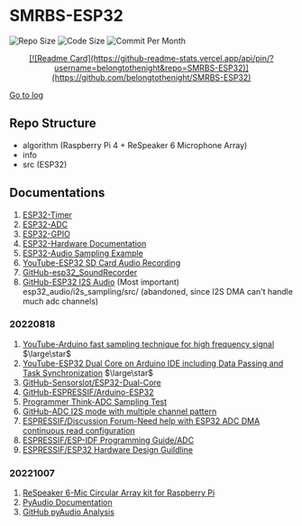 # SMRBS-ESP32

![Repo Size](https://img.shields.io/github/repo-size/belongtothenight/SMRBS-ESP32) ![Code Size](https://img.shields.io/github/languages/code-size/belongtothenight/SMRBS-ESP32) ![Commit Per Month](https://img.shields.io/github/commit-activity/m/belongtothenight/SMRBS-ESP32)

<div align="center">

<a href="">
    [![Readme Card](https://github-readme-stats.vercel.app/api/pin/?username=belongtothenight&repo=SMRBS-ESP32)](https://github.com/belongtothenight/SMRBS-ESP32)
</a>

</div>

[Go to log](https://github.com/belongtothenight/SMRBS-ESP32/blob/main/info/update_log.md)

## Repo Structure

- algorithm (Raspberry Pi 4 + ReSpeaker 6 Microphone Array)
- info
- src (ESP32)

## Documentations

1. [ESP32-Timer](https://espressif-docs.readthedocs-hosted.com/projects/arduino-esp32/en/latest/api/timer.html?highlight=portMUX_TYPE#example-applications)
2. [ESP32-ADC](https://espressif-docs.readthedocs-hosted.com/projects/arduino-esp32/en/latest/api/adc.html?highlight=adc)
3. [ESP32-GPIO](https://espressif-docs.readthedocs-hosted.com/projects/arduino-esp32/en/latest/api/gpio.html?highlight=GPIO)
4. [ESP32-Hardware Documentation](https://www.espressif.com/sites/default/files/documentation/esp32_technical_reference_manual_en.pdf)
5. [ESP32-Audio Sampling Example](https://www.toptal.com/embedded/esp32-audio-sampling)
6. [YouTube-ESP32 SD Card Audio Recording](https://www.youtube.com/watch?v=bVru6M862HY)
7. [GitHub-esp32_SoundRecorder](https://github.com/MhageGH/esp32_SoundRecorder)
8. [GitHub-ESP32 I2S Audio](https://github.com/atomic14/esp32_audio) (Most important) esp32_audio/i2s_sampling/src/ (abandoned, since I2S DMA can't handle much adc channels)

### 20220818

1. [YouTube-Arduino fast sampling technique for high frequency signal](https://www.youtube.com/watch?v=lRmQTYLyB6E) $\large\star$
2. [YouTube-ESP32 Dual Core on Arduino IDE including Data Passing and Task Synchronization](https://www.youtube.com/watch?v=k_D_Qu0cgu8) $\large\star$
3. [GitHub-Sensorslot/ESP32-Dual-Core](https://github.com/SensorsIot/ESP32-Dual-Core)
4. [GitHub-ESPRESSIF/Arduino-ESP32](https://github.com/espressif/arduino-esp32)
5. [Programmer Think-ADC Sampling Test](https://programmer.ink/think/esp32-c3-test-i-adc-sampling.html)
6. [GitHub-ADC I2S mode with multiple channel pattern](https://github.com/espressif/esp-idf/pull/1991/commits)
7. [ESPRESSIF/Discussion Forum-Need help with ESP32 ADC DMA continuous read configuration](https://www.esp32.com/viewtopic.php?f=13&t=27603)
8. [ESPRESSIF/ESP-IDF Programming Guide/ADC](https://docs.espressif.com/projects/esp-idf/en/latest/esp32/api-reference/peripherals/adc_continuous.html?highlight=adc%20sampling%20rate#adc-configurations)
9. [ESPRESSIF/ESP32 Hardware Design Guildline](https://www.espressif.com/sites/default/files/documentation/esp32_hardware_design_guidelines_en.pdf)

### 20221007

1. [ReSpeaker 6-Mic Circular Array kit for Raspberry Pi](https://wiki.seeedstudio.com/ReSpeaker_6-Mic_Circular_Array_kit_for_Raspberry_Pi/)
2. [PyAudio Documentation](https://people.csail.mit.edu/hubert/pyaudio/docs/#class-stream)
3. [GitHub pyAudio Analysis](https://github.com/tyiannak/pyAudioAnalysis)
